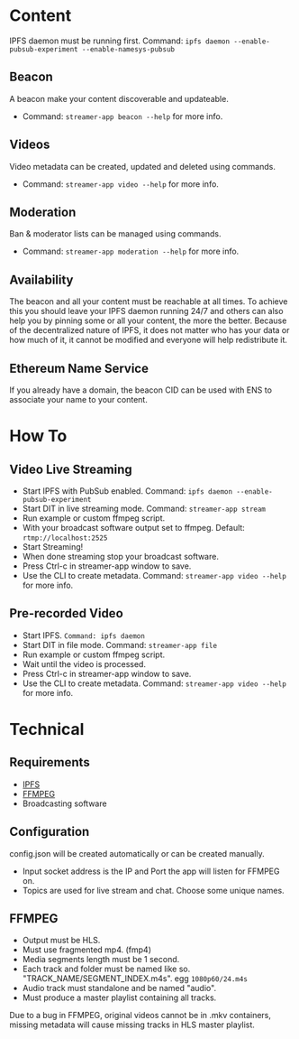 # Content
IPFS daemon must be running first. Command: ```ipfs daemon --enable-pubsub-experiment --enable-namesys-pubsub```

## Beacon
A beacon make your content discoverable and updateable.
- Command: ```streamer-app beacon --help``` for more info.

## Videos
Video metadata can be created, updated and deleted using commands. 
- Command: ```streamer-app video --help``` for more info.

## Moderation
Ban & moderator lists can be managed using commands.
- Command: ```streamer-app moderation --help``` for more info.

## Availability
The beacon and all your content must be reachable at all times. To achieve this you should leave your IPFS daemon running 24/7 and others can also help you by pinning some or all your content, the more the better. Because of the decentralized nature of IPFS, it does not matter who has your data or how much of it, it cannot be modified and everyone will help redistribute it.

## Ethereum Name Service
If you already have a domain, the beacon CID can be used with ENS to associate your name to your content.

# How To

## Video Live Streaming
- Start IPFS with PubSub enabled. Command: ```ipfs daemon --enable-pubsub-experiment```
- Start DIT in live streaming mode. Command: ```streamer-app stream```
- Run example or custom ffmpeg script.
- With your broadcast software output set to ffmpeg. Default: ```rtmp://localhost:2525```
- Start Streaming!
- When done streaming stop your broadcast software.
- Press Ctrl-c in streamer-app window to save.
- Use the CLI to create metadata. Command: ```streamer-app video --help``` for more info.

## Pre-recorded Video
- Start IPFS. ```Command: ipfs daemon```
- Start DIT in file mode. Command: ```streamer-app file```
- Run example or custom ffmpeg script.
- Wait until the video is processed.
- Press Ctrl-c in streamer-app window to save.
- Use the CLI to create metadata. Command: ```streamer-app video --help``` for more info.

# Technical

## Requirements
- [IPFS](https://docs.ipfs.io/install/command-line/#package-managers)
- [FFMPEG](https://ffmpeg.org/)
- Broadcasting software

## Configuration
config.json will be created automatically or can be created manually.
- Input socket address is the IP and Port the app will listen for FFMPEG on.
- Topics are used for live stream and chat. Choose some unique names.

## FFMPEG
- Output must be HLS.
- Must use fragmented mp4. (fmp4)
- Media segments length must be 1 second.
- Each track and folder must be named like so. "TRACK_NAME/SEGMENT_INDEX.m4s". egg ```1080p60/24.m4s```
- Audio track must standalone and be named "audio".
- Must produce a master playlist containing all tracks.

Due to a bug in FFMPEG, original videos cannot be in .mkv containers, missing metadata will cause missing tracks in HLS master playlist.

